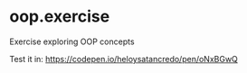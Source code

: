 # oop.exercise
Exercise exploring OOP concepts

Test it in: https://codepen.io/heloysatancredo/pen/oNxBGwQ

